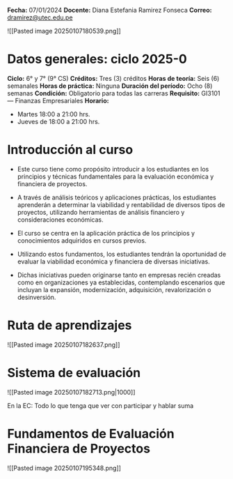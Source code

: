 **Fecha:** 07/01/2024
**Docente:** Diana Estefania Ramirez Fonseca
**Correo:** dramirez@utec.edu.pe

![[Pasted image 20250107180539.png]]

# Datos generales: ciclo 2025-0
**Ciclo:** 6° y 7° (9° CS)
**Créditos:** Tres (3) créditos
**Horas de teoría:** Seis (6) semanales
**Horas de práctica:** Ninguna
**Duración del período:** Ocho (8) semanas
**Condición:** Obligatorio para todas las carreras
**Requisito:** GI3101 — Finanzas Empresariales
**Horario:**
- Martes 18:00 a 21:00 hrs.
- Jueves de 18:00 a 21:00 hrs.

# Introducción al curso
- Este curso tiene como propósito introducir a los estudiantes en los principios y técnicas fundamentales para la evaluación económica y financiera de proyectos.

- A través de análisis teóricos y aplicaciones prácticas, los estudiantes aprenderán a determinar la viabilidad y rentabilidad de diversos tipos de proyectos, utilizando herramientas de análisis financiero y consideraciones económicas.

- El curso se centra en la aplicación práctica de los principios y conocimientos adquiridos en cursos previos.

- Utilizando estos fundamentos, los estudiantes tendrán la oportunidad de evaluar la viabilidad económica y financiera de diversas iniciativas.

- Dichas iniciativas pueden originarse tanto en empresas recién creadas como en organizaciones ya establecidas, contemplando escenarios que incluyan la expansión, modernización, adquisición, revalorización o desinversión.

# Ruta de aprendizajes
![[Pasted image 20250107182637.png]]

# Sistema de evaluación
![[Pasted image 20250107182713.png|1000]]

En la EC: Todo lo que tenga que ver con participar y hablar suma

# Fundamentos de Evaluación Financiera de Proyectos
![[Pasted image 20250107195348.png]]

